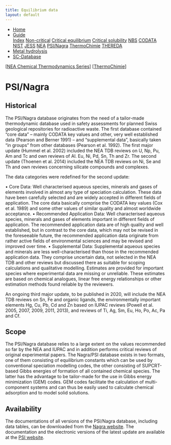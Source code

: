 ```yaml
---
title: Equilibrium data
layout: default
---
```

<ul>
  <li><a href="/">Home</a></li>
  <li class="dropdown">
    <a href="javascript:void(0)" class="dropbtn" class="active">Guide</a>
    <div class="dropdown-content">
      <a href="index.html">Index</a>
      <a href="noncritical.html">Non-critical</a>
      <a href="critical-equilibrium.html">Critical equilibrium</a>
      <a href="critical-solubility.html">Critical solubility</a>
      <a href="NBS.html">NBS</a>
      <a href="CODATA.html">CODATA</a>
      <a href="NIST.html">NIST</a>
      <a href="JESS.html">JESS</a>
      <a href="NEA.html">NEA</a>
      <a class="active" href="PSI.html">PSI/Nagra</a>
      <a href="thermochimie.html">ThermoChimie</a>
      <a href="THEREDA.html">THEREDA</a>
    </div>
  </li>
  <li><a href="/cost-nectar.html">Metal hydrolysis</a></li>
  <li><a href="/sc-database.html">SC-Database</a></li>
</ul>

[[NEA Chemical Thermodynamics Series](/NEA.html)] [[ThermoChimie](/thermochimie.html)]

# PSI/Nagra

## Historical

The PSI/Nagra database originates from the need of a tailor-made thermodynamic database used in safety assessments for planned Swiss geological repositories for radioactive waste. The first database contained “core data” – mainly CODATA key values and other, very well established data (Pearson and Berner 1991) – and “supplemental data”, basically taken “in groups” from other databases (Pearson et al. 1992). The first major update (Hummel et al. 2002) included the NEA TDB reviews on U, Np, Pu, Am and Tc and own reviews of Al. Eu, Ni, Pd, Sn, Th and Zr. The second update (Thoenen et al. 2014) included the NEA TDB reviews on Ni, Se and Th and own reviews concerning silicate compounds and complexes. 

The data categories were redefined for the second update:

•	Core Data: Well characterised aqueous species, minerals and gases of elements involved in almost any type of speciation calculation. These data have been carefully selected and are widely accepted in different fields of application. The core data basically comprise the CODATA key values (Cox et al. 1989) and some other values of similar quality and almost worldwide acceptance.
•	Recommended Application Data: Well characterised aqueous species, minerals and gases of elements important in different fields of application. The recommended application data are of high quality and well established, but in contrast to the core data, which may not be revised in the foreseeable future, the recommended application data originate from rather active fields of environmental sciences and may be revised and improved over time.
•	Supplemental Data: Supplemental aqueous species and minerals are less well-characterised than those in the recommended application data. They comprise uncertain data, not selected in the NEA TDB and other reviews but discussed there as suitable for scoping calculations and qualitative modelling. Estimates are provided for important species where experimental data are missing or unreliable. These estimates are based on chemical analogues, linear free energy relationships or other estimation methods found reliable by the reviewers.

An ongoing third major update, to be published in 2020, will include the NEA TDB reviews on Sn, Fe and organic ligands, the environmentally important elements Hg, Cu, Pb, Cd and Zn based on IUPAC reviews (Powell et al. 2005, 2007, 2009, 2011, 2013), and reviews of Ti, Ag, Sm, Eu, Ho, Po, Ac, Pa and Cf.

## Scope

The PSI/Nagra database relies to a large extent on the values recommended so far by the ΝΕΑ and IUPAC and in addition performs critical reviews of original experimental papers. The Nagra/PSI database exists in two formats, one of them consisting of equilibrium constants which can be used by conventional speciation modelling codes, the other consisting of SUPCRT-based Gibbs energies of formation of all contained chemical species. The latter has the advantage to be tailor-made for the use in Gibbs energy minimization (GEM) codes. GEM codes facilitate the calculation of multi-component systems and can thus be easily used to calculate chemical adsorption and to model solid solutions.

## Availability

The documentations of all versions of the PSI/Nagra database, including data tables, can be downloaded from the <a  href="https://www.nagra.ch/en" target="_blank" rel="noopener">Nagra website</a>. The documentation and the electronic versions of the latest update are available at the <a  href="https://www.psi.ch/les/database" target="_blank" rel="noopener">PSI website</a>.
